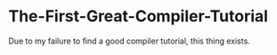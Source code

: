 # The-First-Great-Compiler-Tutorial
Due to my failure to find a good compiler tutorial, this thing exists.
